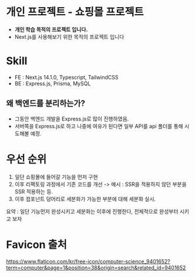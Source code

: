 # 개인 프로젝트 - 쇼핑몰 프로젝트
- **개인 학습 목적의 프로젝트 입니다.**
- Next.js를 사용해보기 위한 목적의 프로젝트 입니다

# Skill
- FE : Next.js 14.1.0, Typescript, TailwindCSS
- BE : Express.js, Prisma, MySQL

## 왜 백엔드를 분리하는가?
- 그동안 백엔드 개발을 Express.js로 많이 진행하였음.
- 서버쪽을 Express.js로 하고 나중에 여유가 된다면 일부 API를 api 폴더를 통해 시도해볼 예정.

# 우선 순위
1. 일단 쇼핑몰에 들어갈 기능을 먼저 구현
2. 이후 리팩토링 과정에서 기존 코드를 개선 -> 예시 : SSR을 적용하지 않던 부분을 SSR 적용하는 등.
3. 이후 컴포넌트 덩어리로 세분화가 가능한 부분에 대해 세분화 실시.

요약 : 일단 기능먼저 완성시키고 세분화는 이후에 진행한다, 전체적으로 완성부터 시키고 보자

# Favicon 출처
https://www.flaticon.com/kr/free-icon/computer-science_9401652?term=computer&page=1&position=38&origin=search&related_id=9401652

